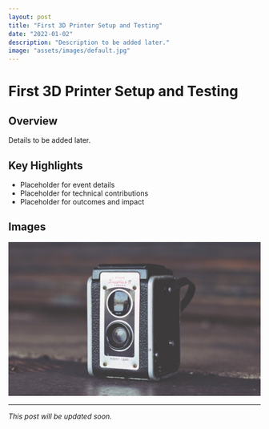 ```yaml
---
layout: post
title: "First 3D Printer Setup and Testing"
date: "2022-01-02"
description: "Description to be added later."
image: "assets/images/default.jpg"
---
```


# First 3D Printer Setup and Testing

## Overview
Details to be added later.

## Key Highlights
- Placeholder for event details
- Placeholder for technical contributions
- Placeholder for outcomes and impact

## Images
![Placeholder](assets/images/default.jpg)

---

*This post will be updated soon.*
